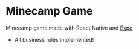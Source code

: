 # Minecamp Game
Minecamp game made with React Native and [Expo](https://expo.io/)

- All business rules implemented! 
